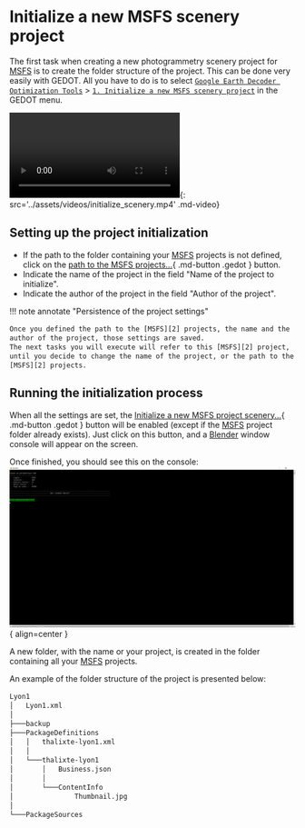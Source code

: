 # Initialize a new MSFS scenery project

The first task when creating a new photogrammetry scenery project for [MSFS][2] is to create the folder structure of the project.
This can be done very easily with GEDOT.
All you have to do is to select [`Google Earth Decoder Optimization Tools`](javascript:void(0)) > [`1. Initialize a new MSFS scenery project`](javascript:void(0)) in the GEDOT menu.

![type:video](video.mp4){: src='../assets/videos/initialize_scenery.mp4' .md-video}

## Setting up the project initialization

* If the path to the folder containing your [MSFS][2] projects is not defined, click on the [path to the MSFS projects...](javascript:void(0)){ .md-button .gedot } button.
* Indicate the name of the project in the field "Name of the project to initialize".
* Indicate the author of the project in the field "Author of the project".

!!! note annotate "Persistence of the project settings"

    Once you defined the path to the [MSFS][2] projects, the name and the author of the project, those settings are saved. 
    The next tasks you will execute will refer to this [MSFS][2] project, until you decide to change the name of the project, or the path to the [MSFS][2] projects.

## Running the initialization process

When all the settings are set, the [Initialize a new MSFS project scenery...](javascript:void(0)){ .md-button .gedot } button will be enabled (except if the [MSFS][2] project folder already exists).
Just click on this button, and a [Blender][1] window console will appear on the screen.

Once finished, you should see this on the console:   
![Image title](../assets/images/initialize_scenery.png){ align=center }   


A new folder, with the name or your project, is created in the folder containing all your [MSFS][2] projects.    

An example of the folder structure of the project is presented below:   
```
Lyon1
│   Lyon1.xml
│
├───backup
├───PackageDefinitions
│   │   thalixte-lyon1.xml
│   │
│   └───thalixte-lyon1
│       │   Business.json
│       │
│       └───ContentInfo
│               Thumbnail.jpg
│
└───PackageSources
```

[1]:https://www.[Blender][1].org/
[2]:https://www.flightsimulator.com/